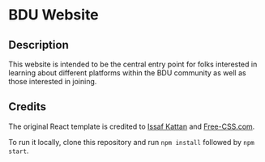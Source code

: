 # BDU Website

## Description
This website is intended to be the central entry point for folks interested in learning about different platforms within the BDU community as well as those interested in joining.

## Credits
The original React template is credited to [Issaf Kattan](https://github.com/issaafalkattan) and [Free-CSS.com](https://www.free-css.com/assets/files/free-css-templates/preview/page234/interact/).

To run it locally, clone this repository and run ``npm install`` followed by ``npm start``.
